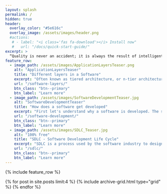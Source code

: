 ```yaml
---
layout: splash
permalink: /
hidden: true
header:
  overlay_color: "#5e616c"
  overlay_image: /assets/images/header.png
  #actions:
   # - label: "<i class='fas fa-download'></i> Install now"
   #   url: "/docs/quick-start-guide/"
excerpt: >
  “Quality is never an accident; it is always the result of intelligent effort.” – John Ruskin.<br />
feature_row:
  - image_path: /assets/images/ApplicationLayersTeaser.png
    alt: "ApplicationLayersTeaser"
    title: "Different layers in a Software"
    excerpt: "Often known as tiered architecture, or n-tier architecture, a multi layered software architecture consists of ..."
    url: "/software-layers/"
    btn_class: "btn--primary"
    btn_label: "Learn more"
  - image_path: /assets/images/SoftwareDevelopmentTeaser.jpg
    alt: "SoftwareDevelopmentTeaser"
    title: "How does a software get developed"
    excerpt: "First let's understand why a software is developed. The software can be developed for a variety of purposes..."
    url: "/software-development/"
    btn_class: "btn--primary"
    btn_label: "Learn more"
  - image_path: /assets/images/SDLC_Teaser.jpg
    alt: "100% free"
    title: "SDLC - Software Development Life Cycle"
    excerpt: "SDLC is a process used by the software industry to design, develop and test high quality software..."
    url: "/sdlc/"
    btn_class: "btn--primary"
    btn_label: "Learn more"      
---
```


{% include feature_row %}

<div class="grid__wrapper">
  {% for post in site.posts limit:4 %}
    {% include archive-grid.html type="grid" %}
  {% endfor %}
</div>